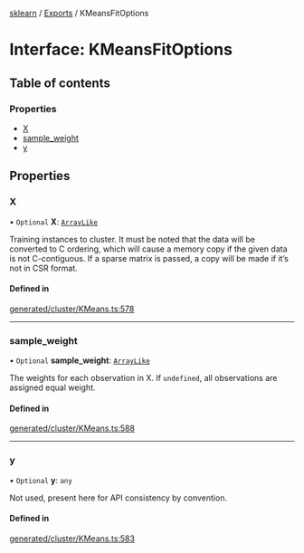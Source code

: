 [sklearn](../readme.md) / [Exports](../modules.md) / KMeansFitOptions

# Interface: KMeansFitOptions

## Table of contents

### Properties

- [X](KMeansFitOptions.md#x)
- [sample\_weight](KMeansFitOptions.md#sample_weight)
- [y](KMeansFitOptions.md#y)

## Properties

### X

• `Optional` **X**: [`ArrayLike`](../modules.md#arraylike)

Training instances to cluster. It must be noted that the data will be converted to C ordering, which will cause a memory copy if the given data is not C-contiguous. If a sparse matrix is passed, a copy will be made if it’s not in CSR format.

#### Defined in

[generated/cluster/KMeans.ts:578](https://github.com/transitive-bullshit/scikit-learn-ts/blob/367336a/packages/sklearn/src/generated/cluster/KMeans.ts#L578)

___

### sample\_weight

• `Optional` **sample\_weight**: [`ArrayLike`](../modules.md#arraylike)

The weights for each observation in X. If `undefined`, all observations are assigned equal weight.

#### Defined in

[generated/cluster/KMeans.ts:588](https://github.com/transitive-bullshit/scikit-learn-ts/blob/367336a/packages/sklearn/src/generated/cluster/KMeans.ts#L588)

___

### y

• `Optional` **y**: `any`

Not used, present here for API consistency by convention.

#### Defined in

[generated/cluster/KMeans.ts:583](https://github.com/transitive-bullshit/scikit-learn-ts/blob/367336a/packages/sklearn/src/generated/cluster/KMeans.ts#L583)
